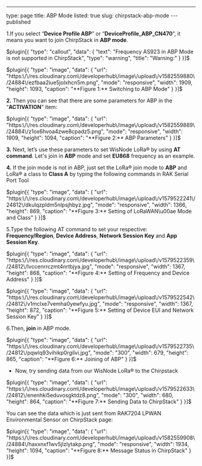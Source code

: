 ---
type: page
title: ABP Mode
listed: true
slug: chirpstack-abp-mode
---published

1.If you select “**Device Profile  ABP**” or “**DeviceProfile_ABP_CN470**”, it means you want to join ChirpStack in **ABP mode**.

$plugin[{
    "type": "callout",
    "data": {
        "text": "Frequency AS923 in ABP Mode is not supported in ChirpStack",
        "type": "warning",
        "title": "Warning:"
    }
}]$

$plugin[{
    "type": "image",
    "data": {
        "url": "https:\/\/res.cloudinary.com\/developerhub\/image\/upload\/v1582559880\/24884\/ezfbaa2iue5jolxhcn5m.png",
        "mode": "responsive",
        "width": 1909,
        "height": 1093,
        "caption": "**Figure 1:** Switching to ABP Mode"
    }
}]$

**2.** Then you can see that there are some parameters for ABP in the “**ACTIVATION**” item:

$plugin[{
    "type": "image",
    "data": {
        "url": "https:\/\/res.cloudinary.com\/developerhub\/image\/upload\/v1582559889\/24884\/z1ox6hvoa4zwe8cpadz5.png",
        "mode": "responsive",
        "width": 1909,
        "height": 1094,
        "caption": "**Figure 2:** ABP Parameters"
    }
}]$

**3.** Next, let’s use these parameters to set WisNode LoRa® by using **AT command**. Let's join in **ABP** mode and set **EU868** frequency as an example.

**4.** If the join mode is not in ABP, just set the LoRa® join mode to **ABP** and LoRa® a class to **Class A** by typing the following commands in RAK Serial Port Tool

$plugin[{
    "type": "image",
    "data": {
        "url": "https:\/\/res.cloudinary.com\/developerhub\/image\/upload\/v1579522241\/24812\/dkulqzpldm5nlpsjhbyz.jpg",
        "mode": "responsive",
        "width": 1366,
        "height": 869,
        "caption": "**Figure 3:** Setting of LoRaWAN\u00ae Mode and Class"
    }
}]$

5.Type the following AT command to set your respective: **Frequency/Region**, **Device Address**, **Network Session Key** and **App Session Key**.

$plugin[{
    "type": "image",
    "data": {
        "url": "https:\/\/res.cloudinary.com\/developerhub\/image\/upload\/v1579522359\/24812\/lvccenrrczmt4nrtbjya.jpg",
        "mode": "responsive",
        "width": 1367,
        "height": 868,
        "caption": "**Figure 4:** Setting of Frequency and Device Address"
    }
}]$

$plugin[{
    "type": "image",
    "data": {
        "url": "https:\/\/res.cloudinary.com\/developerhub\/image\/upload\/v1579522542\/24812\/v1mclxe7vemha0yewfyu.jpg",
        "mode": "responsive",
        "width": 1367,
        "height": 872,
        "caption": "**Figure 5:** Setting of Device EUI and Network Session Key"
    }
}]$

6.Then, **join** in ABP mode.

$plugin[{
    "type": "image",
    "data": {
        "url": "https:\/\/res.cloudinary.com\/developerhub\/image\/upload\/v1579522735\/24812\/pqwlq93vihikp0rgilvi.jpg",
        "mode": "300",
        "width": 679,
        "height": 865,
        "caption": "**Figure 6:** Joining of ABP"
    }
}]$

- Now, try sending data from our WisNode LoRa® to the Chirpstack

$plugin[{
    "type": "image",
    "data": {
        "url": "https:\/\/res.cloudinary.com\/developerhub\/image\/upload\/v1579522633\/24812\/enenhki5eduvosgktdz8.png",
        "mode": "300",
        "width": 680,
        "height": 864,
        "caption": "**Figure 7:** Sending Data to ChirpStack"
    }
}]$

You can see the data which is just sent from RAK7204 LPWAN Environmental Sensor on ChirpStack page:

$plugin[{
    "type": "image",
    "data": {
        "url": "https:\/\/res.cloudinary.com\/developerhub\/image\/upload\/v1582559908\/24884\/haxxnxf1wv5jlzlytakp.png",
        "mode": "responsive",
        "width": 1934,
        "height": 1094,
        "caption": "**Figure 8:** Message Status in ChirpStack"
    }
}]$

